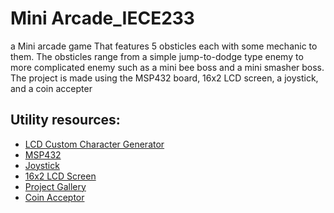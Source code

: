# Mini Arcade_IECE233
a Mini arcade game That features 5 obsticles each with some mechanic to them.
The obsticles range from a simple jump-to-dodge type enemy to more complicated enemy such as a mini bee boss and a mini smasher boss.
The project is made using the MSP432 board, 16x2 LCD screen, a joystick, and a coin accepter

## Utility resources:
* [LCD Custom Character Generator](https://maxpromer.github.io/LCD-Character-Creator/)
* [MSP432](https://www.amazon.com/TEXAS-INSTRUMENTS-EK-LM4F120XL-STELLARIS-LAUNCHPAD/dp/B00DI7JWME/ref=asc_df_B00DI7JWME/?tag=hyprod20&linkCode=df0&hvadid=532907645911&hvpos=&hvnetw=g&hvrand=17636732015681010096&hvpone=&hvptwo=&hvqmt=&hvdev=c&hvdvcmdl=&hvlocint=&hvlocphy=9004684&hvtargid=pla-1418054716965&psc=1)
* [Joystick](https://www.amazon.com/SMAKN-Joystick-Breakout-Arduino-arduino/dp/B014MJLHC4/ref=asc_df_B014MJLHC4/?tag=hyprod-20&linkCode=df0&hvadid=198063088238&hvpos=&hvnetw=g&hvrand=12041055112422577896&hvpone=&hvptwo=&hvqmt=&hvdev=c&hvdvcmdl=&hvlocint=&hvlocphy=9004684&hvtargid=pla-318862085479&psc=1)
* [16x2 LCD Screen](https://www.amazon.com/SunFounder-Serial-Module-Display-Arduino/dp/B019K5X53O/ref=asc_df_B019K5X53O/?tag=hyprod-20&linkCode=df0&hvadid=312760964359&hvpos=&hvnetw=g&hvrand=964203339462488&hvpone=&hvptwo=&hvqmt=&hvdev=c&hvdvcmdl=&hvlocint=&hvlocphy=9004684&hvtargid=pla-563014027379&th=1)
* [Project Gallery](https://imgur.com/gallery/ZbGNTPq)
* [Coin Acceptor](https://www.amazon.com/Yosoo-Acceptor-Selector-Mechanism-Vending/dp/B07HQL1QSS/ref=asc_df_B07HQL1QSS/?tag=hyprod-20&linkCode=df0&hvadid=241888066999&hvpos=&hvnetw=g&hvrand=11158607192102520740&hvpone=&hvptwo=&hvqmt=&hvdev=c&hvdvcmdl=&hvlocint=&hvlocphy=9004684&hvtargid=pla-675131199044&psc=1)

